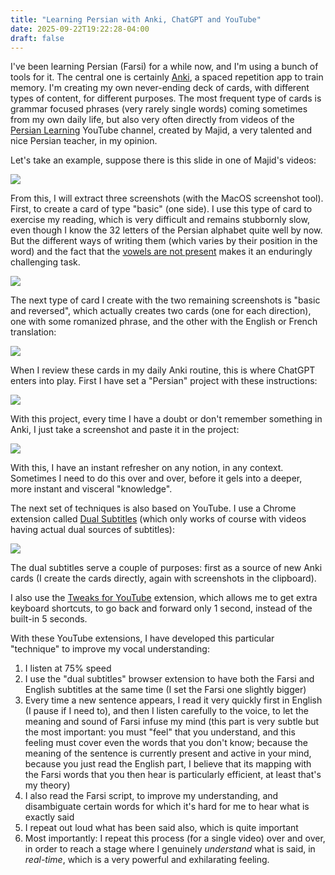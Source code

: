 ```yaml
---
title: "Learning Persian with Anki, ChatGPT and YouTube"
date: 2025-09-22T19:22:28-04:00
draft: false
---
```


I've been learning Persian (Farsi) for a while now, and I'm using a bunch of
tools for it. The central one is certainly [Anki](https://ankiweb.net), a spaced
repetition app to train memory. I'm creating my own never-ending deck of cards,
with different types of content, for different purposes. The most frequent type
of cards is grammar focused phrases (very rarely single words) coming sometimes
from my own daily life, but also very often directly from videos of the [Persian
Learning](https://www.youtube.com/@PersianLearning) YouTube channel, created by
Majid, a very talented and nice Persian teacher, in my opinion.

Let's take an example, suppose there is this slide in one of Majid's videos:

![](/images/majid1.png)

From this, I will extract three screenshots (with the MacOS screenshot tool).
First, to create a card of type "basic" (one side). I use this type of card to
exercise my reading, which is very difficult and remains stubbornly slow, even
though I know the 32 letters of the Persian alphabet quite well by now. But the
different ways of writing them (which varies by their position in the word) and
the fact that the [vowels are not present](https://en.wikipedia.org/wiki/Abjad)
makes it an enduringly challenging task.

![](/images/anki1.png)

The next type of card I create with the two remaining screenshots is "basic and
reversed", which actually creates two cards (one for each direction), one with
some romanized phrase, and the other with the English or French translation:

![](/images/anki2.png)

When I review these cards in my daily Anki routine, this is where ChatGPT enters
into play. First I have set a "Persian" project with these instructions:

![](/images/chatgpt1.png)

With this project, every time I have a doubt or don't remember something in
Anki, I just take a screenshot and paste it in the project:

![](/images/chatgpt2.png)

With this, I have an instant refresher on any notion, in any context. Sometimes
I need to do this over and over, before it gels into a deeper, more instant and
visceral "knowledge".

The next set of techniques is also based on YouTube. I use a Chrome extension
called [Dual Subtitles](https://dual-subtitles.com/) (which only works of course
with videos having actual dual sources of subtitles):

![](/images/youtube1.png)

The dual subtitles serve a couple of purposes: first as a source of new Anki
cards (I create the cards directly, again with screenshots in the clipboard).

I also use the [Tweaks for
YouTube](https://chromewebstore.google.com/detail/tweaks-for-youtube/ogkoifddpkoabehfemkolflcjhklmkge?hl=en)
extension, which allows me to get extra keyboard shortcuts, to go back and
forward only 1 second, instead of the built-in 5 seconds.

With these YouTube extensions, I have developed this particular "technique" to
improve my vocal understanding:

1. I listen at 75% speed
2. I use the "dual subtitles" browser extension to have both the Farsi and
   English subtitles at the same time (I set the Farsi one slightly bigger)
3. Every time a new sentence appears, I read it very quickly first in English (I
   pause if I need to), and then I listen carefully to the voice, to let the
   meaning and sound of Farsi infuse my mind (this part is very subtle but the
   most important: you must "feel" that you understand, and this feeling must
   cover even the words that you don't know; because the meaning of the sentence
   is currently present and active in your mind, because you just read the
   English part, I believe that its mapping with the Farsi words that you then
   hear is particularly efficient, at least that's my theory)
4. I also read the Farsi script, to improve my understanding, and disambiguate
   certain words for which it's hard for me to hear what is exactly said
5. I repeat out loud what has been said also, which is quite important
6. Most importantly: I repeat this process (for a single video) over and over,
   in order to reach a stage where I genuinely *understand* what is said, in
   *real-time*, which is a very powerful and exhilarating feeling.

